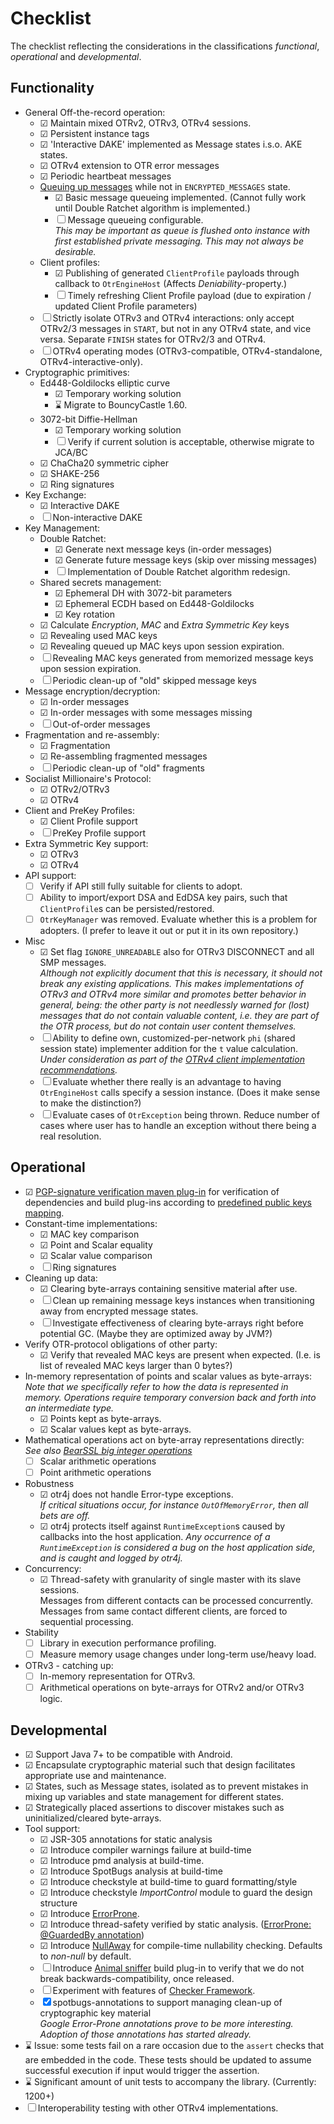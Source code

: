 # Checklist

The checklist reflecting the considerations in the classifications _functional_, _operational_ and _developmental_.

## Functionality

- General Off-the-record operation:
  - ☑ Maintain mixed OTRv2, OTRv3, OTRv4 sessions.
  - ☑ Persistent instance tags
  - ☑ 'Interactive DAKE' implemented as Message states i.s.o. AKE states.
  - ☑ OTRv4 extension to OTR error messages
  - ☑ Periodic heartbeat messages
  - [Queuing up messages](message-queueing.md) while not in `ENCRYPTED_MESSAGES` state.
    - ☑ Basic message queueing implemented. (Cannot fully work until Double Ratchet algorithm is implemented.)
    - ☐ Message queueing configurable.  
        _This may be important as queue is flushed onto instance with first established private messaging. This may not always be desirable._
  - Client profiles:
    - ☑ Publishing of generated `ClientProfile` payloads through callback to `OtrEngineHost` (Affects _Deniability_-property.)
    - ☐ Timely refreshing Client Profile payload (due to expiration / updated Client Profile parameters)
  - ☐ Strictly isolate OTRv3 and OTRv4 interactions: only accept OTRv2/3 messages in `START`, but not in any OTRv4 state, and vice versa. Separate `FINISH` states for OTRv2/3 and OTRv4.
  - ☐ OTRv4 operating modes (OTRv3-compatible, OTRv4-standalone, OTRv4-interactive-only).
- Cryptographic primitives:
  - Ed448-Goldilocks elliptic curve
    - ☑ Temporary working solution
    - ⌛ Migrate to BouncyCastle 1.60.
  - 3072-bit Diffie-Hellman
    - ☑ Temporary working solution
    - ☐ Verify if current solution is acceptable, otherwise migrate to JCA/BC
  - ☑ ChaCha20 symmetric cipher
  - ☑ SHAKE-256
  - ☑ Ring signatures
- Key Exchange:
  - ☑ Interactive DAKE
  - ☐ Non-interactive DAKE
- Key Management:
  - Double Ratchet:
    - ☑ Generate next message keys (in-order messages)
    - ☑ Generate future message keys (skip over missing messages)
    - ☐ Implementation of Double Ratchet algorithm redesign.
  - Shared secrets management:
    - ☑ Ephemeral DH with 3072-bit parameters
    - ☑ Ephemeral ECDH based on Ed448-Goldilocks
    - ☑ Key rotation
  - ☑ Calculate _Encryption_, _MAC_ and _Extra Symmetric Key_ keys
  - ☑ Revealing used MAC keys
  - ☑ Revealing queued up MAC keys upon session expiration.
  - ☐ Revealing MAC keys generated from memorized message keys upon session expiration.
  - ☐ Periodic clean-up of "old" skipped message keys
- Message encryption/decryption:
  - ☑ In-order messages
  - ☑ In-order messages with some messages missing
  - ☐ Out-of-order messages
- Fragmentation and re-assembly:
  - ☑ Fragmentation
  - ☑ Re-assembling fragmented messages
  - ☐ Periodic clean-up of "old" fragments
- Socialist Millionaire's Protocol:
  - ☑ OTRv2/OTRv3
  - ☑ OTRv4
- Client and PreKey Profiles:
  - ☑ Client Profile support
  - ☐ PreKey Profile support
- Extra Symmetric Key support:
  - ☑ OTRv3
  - ☑ OTRv4
- API support:
  - ☐ Verify if API still fully suitable for clients to adopt.
  - ☐ Ability to import/export DSA and EdDSA key pairs, such that `ClientProfile`s can be persisted/restored.
  - ☐ `OtrKeyManager` was removed. Evaluate whether this is a problem for adopters. (I prefer to leave it out or put it in its own repository.)
- Misc
  - ☑ Set flag `IGNORE_UNREADABLE` also for OTRv3 DISCONNECT and all SMP messages.  
  _Although not explicitly document that this is necessary, it should not break any existing applications. This makes implementations of OTRv3 and OTRv4 more similar and promotes better behavior in general, being: the other party is not needlessly warned for (lost) messages that do not contain valuable content, i.e. they are part of the OTR process, but do not contain user content themselves._
  - ☐ Ability to define own, customized-per-network `phi` (shared session state) implementer addition for the `t` value calculation.  
  _Under consideration as part of the [OTRv4 client implementation recommendations](https://github.com/otrv4/otrv4-client-imp-recommendations/issues/3)._
  - ☐ Evaluate whether there really is an advantage to having `OtrEngineHost` calls specify a session instance. (Does it make sense to make the distinction?)
  - ☐ Evaluate cases of `OtrException` being thrown. Reduce number of cases where user has to handle an exception without there being a real resolution.

## Operational

- ☑ [PGP-signature verification maven plug-in](https://github.com/s4u/pgpverify-maven-plugin) for verification of dependencies and build plug-ins according to [predefined public keys mapping](../pgpkeys.list).
- Constant-time implementations:
  - ☑ MAC key comparison
  - ☑ Point and Scalar equality
  - ☑ Scalar value comparison
  - ☐ Ring signatures
- Cleaning up data:
  - ☑ Clearing byte-arrays containing sensitive material after use.
  - ☐ Clean up remaining message keys instances when transitioning away from encrypted message states.
  - ☐ Investigate effectiveness of clearing byte-arrays right before potential GC. (Maybe they are optimized away by JVM?)
- Verify OTR-protocol obligations of other party:
  - ☑ Verify that revealed MAC keys are present when expected. (I.e. is list of revealed MAC keys larger than 0 bytes?)
- In-memory representation of points and scalar values as byte-arrays:  
  _Note that we specifically refer to how the data is represented in memory. Operations require temporary conversion back and forth into an intermediate type._
  - ☑ Points kept as byte-arrays.
  - ☑ Scalar values kept as byte-arrays.
- Mathematical operations act on byte-array representations directly:  
  _See also [BearSSL big integer operations](https://www.bearssl.org/bigint.html)_
  - ☐ Scalar arithmetic operations
  - ☐ Point arithmetic operations
- Robustness
  - ☑ otr4j does not handle Error-type exceptions.  
  _If critical situations occur, for instance `OutOfMemoryError`, then all bets are off._
  - ☑ otr4j protects itself against `RuntimeException`s caused by callbacks into the host application.
  _Any occurrence of a `RuntimeException` is considered a bug on the host application side, and is caught and logged by otr4j._
- Concurrency:
  - ☑ Thread-safety with granularity of single master with its slave sessions.  
      Messages from different contacts can be processed concurrently. Messages from same contact different clients, are forced to sequential processing.
- Stability
  - ☐ Library in execution performance profiling.
  - ☐ Measure memory usage changes under long-term use/heavy load.
- OTRv3 - catching up:
  - ☐ In-memory representation for OTRv3.
  - ☐ Arithmetical operations on byte-arrays for OTRv2 and/or OTRv3 logic.

## Developmental

- ☑ Support Java 7+ to be compatible with Android.
- ☑ Encapsulate cryptographic material such that design facilitates appropriate use and maintenance.
- ☑ States, such as Message states, isolated as to prevent mistakes in mixing up variables and state management for different states.
- ☑ Strategically placed assertions to discover mistakes such as uninitialized/cleared byte-arrays.
- Tool support:
  - ☑ JSR-305 annotations for static analysis
  - ☑ Introduce compiler warnings failure at build-time
  - ☑ Introduce pmd analysis at build-time.
  - ☑ Introduce SpotBugs analysis at build-time
  - ☑ Introduce checkstyle at build-time to guard formatting/style
  - ☑ Introduce checkstyle _ImportControl_ module to guard the design structure
  - ☑ Introduce [ErrorProne](https://errorprone.info/docs/installation).
  - ☑ Introduce thread-safety verified by static analysis. ([ErrorProne: @GuardedBy annotation](https://github.com/google/error-prone/blob/master/annotations/src/main/java/com/google/errorprone/annotations/concurrent/GuardedBy.java))
  - ☑ Introduce [NullAway](https://github.com/uber/NullAway) for compile-time nullability checking. Defaults to _non-null_ by default.
  - ☐ Introduce [Animal sniffer](https://www.mojohaus.org/animal-sniffer/) build plug-in to verify that we do not break backwards-compatibility, once released.
  - ☐ Experiment with features of [Checker Framework](https://checkerframework.org).
  - ☒ spotbugs-annotations to support managing clean-up of cryptographic key material  
    _Google Error-Prone annotations prove to be more interesting. Adoption of those annotations has started already._
- ⌛ Issue: some tests fail on a rare occasion due to the `assert` checks that are embedded in the code. These tests should be updated to assume successful execution if input would trigger the assertion.
- ⌛ Significant amount of unit tests to accompany the library. (Currently: 1200+)
- ☐ Interoperability testing with other OTRv4 implementations.
